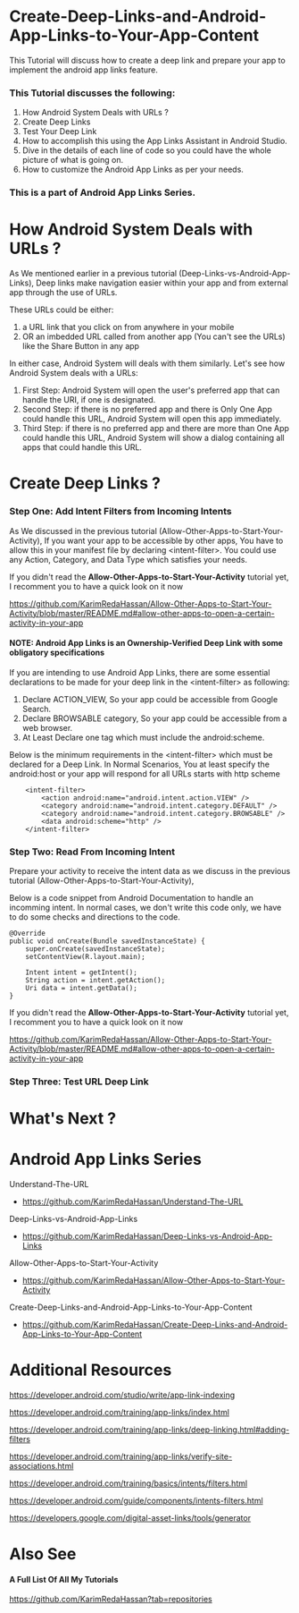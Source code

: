 # Create-Deep-Links-and-Android-App-Links-to-Your-App-Content
This Tutorial will discuss how to create a deep link and prepare your app to implement the android app links feature. 

### This Tutorial discusses the following:
1. How Android System Deals with URLs ?
2. Create Deep Links
3. Test Your Deep Link
4. How to accomplish this using the App Links Assistant in Android Studio. 
5. Dive in the details of each line of code so you could have the whole picture of what is going on.
6. How to customize the Android App Links as per your needs.

### This is a part of Android App Links Series.

# How Android System Deals with URLs ?
As We mentioned earlier in a previous tutorial (Deep-Links-vs-Android-App-Links), Deep links make navigation easier within your app and from external app through the use of URLs. 

These URLs could be either: 
1. a URL link that you click on from anywhere in your mobile 
2. OR an imbedded URL called from another app (You can't see the URLs) like the Share Button in any app  

In either case, Android System will deals with them similarly. Let's see how Android System deals with a URLs:
1. First Step: Android System will open the user's preferred app that can handle the URI, if one is designated.
2. Second Step: if there is no preferred app and there is Only One App could handle this URL, Android System will open this app immediately.
3. Third Step: if there is no preferred app and there are more than One App could handle this URL, Android System will show a dialog containing all apps that could handle this URL.

# Create Deep Links ?
### Step One: Add Intent Filters from Incoming Intents
As We discussed in the previous tutorial (Allow-Other-Apps-to-Start-Your-Activity), If you want your app to be accessible by other apps, You have to allow this in your manifest file by declaring \<intent-filter>. You could use any Action, Category, and Data Type which satisfies your needs.

If you didn't read the **Allow-Other-Apps-to-Start-Your-Activity** tutorial yet, I recomment you to have a quick look on it now

https://github.com/KarimRedaHassan/Allow-Other-Apps-to-Start-Your-Activity/blob/master/README.md#allow-other-apps-to-open-a-certain-activity-in-your-app

#### NOTE: Android App Links is an Ownership-Verified Deep Link with some obligatory specifications
If you are intending to use Android App Links, there are some essential declarations to be made for your deep link in the \<intent-filter> as following:
1. Declare ACTION_VIEW, So your app could be accessible from Google Search.
2. Declare BROWSABLE category, So your app could be accessible from a web browser.
3. At Least Declare one <data> tag which must include the android:scheme.

Below is the minimum requirements in the \<intent-filter> which must be declared for a Deep Link. In Normal Scenarios, You at least specify the android:host or your app will respond for all URLs starts with http scheme

        <intent-filter>
            <action android:name="android.intent.action.VIEW" />
            <category android:name="android.intent.category.DEFAULT" />
            <category android:name="android.intent.category.BROWSABLE" />
            <data android:scheme="http" />
        </intent-filter>

### Step Two: Read From Incoming Intent 
Prepare your activity to receive the intent data as we discuss in the previous tutorial (Allow-Other-Apps-to-Start-Your-Activity),

Below is a code snippet from Android Documentation to handle an incomming intent. In normal cases, we don't write this code only, we have to do some checks and directions to the code.

    @Override
    public void onCreate(Bundle savedInstanceState) {
        super.onCreate(savedInstanceState);
        setContentView(R.layout.main);

        Intent intent = getIntent();
        String action = intent.getAction();
        Uri data = intent.getData();
    }
    
If you didn't read the **Allow-Other-Apps-to-Start-Your-Activity** tutorial yet, I recomment you to have a quick look on it now

https://github.com/KarimRedaHassan/Allow-Other-Apps-to-Start-Your-Activity/blob/master/README.md#allow-other-apps-to-open-a-certain-activity-in-your-app


### Step Three: Test URL Deep Link
 
 
# What's Next ?


# Android App Links Series

Understand-The-URL
- https://github.com/KarimRedaHassan/Understand-The-URL

Deep-Links-vs-Android-App-Links
- https://github.com/KarimRedaHassan/Deep-Links-vs-Android-App-Links

Allow-Other-Apps-to-Start-Your-Activity
- https://github.com/KarimRedaHassan/Allow-Other-Apps-to-Start-Your-Activity

Create-Deep-Links-and-Android-App-Links-to-Your-App-Content
- https://github.com/KarimRedaHassan/Create-Deep-Links-and-Android-App-Links-to-Your-App-Content

# Additional Resources

https://developer.android.com/studio/write/app-link-indexing

https://developer.android.com/training/app-links/index.html

https://developer.android.com/training/app-links/deep-linking.html#adding-filters

https://developer.android.com/training/app-links/verify-site-associations.html

https://developer.android.com/training/basics/intents/filters.html

https://developer.android.com/guide/components/intents-filters.html

https://developers.google.com/digital-asset-links/tools/generator


# Also See

#### A Full List Of All My Tutorials

https://github.com/KarimRedaHassan?tab=repositories

